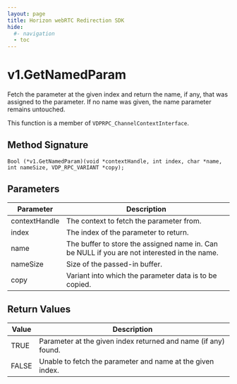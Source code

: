 ```yaml
---
layout: page
title: Horizon webRTC Redirection SDK
hide:
  #- navigation
  - toc
---
```

# v1.GetNamedParam

Fetch the parameter at the given index and return the name, if any, that was assigned to the parameter. If no name was given, the name parameter remains untouched.

This function is a member of `VDPRPC_ChannelContextInterface`.

## Method Signature
```
Bool (*v1.GetNamedParam)(void *contextHandle, int index, char *name, int nameSize, VDP_RPC_VARIANT *copy); 
```

## Parameters

| Parameter | Description |
| --------- | ----------- |
| contextHandle | The context to fetch the parameter from. |
| index | The index of the parameter to return. |
| name | The buffer to store the assigned name in. Can be NULL if you are not interested in the name. |
| nameSize | Size of the passed-in buffer. |
| copy | Variant into which the parameter data is to be copied. |

## Return Values

| Value | Description |
| ----- | ----------- |
| TRUE | Parameter at the given index returned and name (if any) found. |
| FALSE | Unable to fetch the parameter and name at the given index. |

